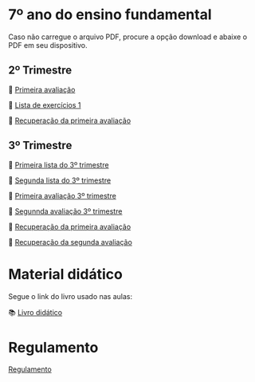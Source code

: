 # 7º ano do ensino fundamental
Caso não carregue o arquivo PDF, procure a opção download e abaixe o PDF em seu dispositivo.
## 2º Trimestre 
:page_facing_up: [Primeira avaliação](https://github.com/RafaelDexter/Bento/blob/main/7ano/avaliacao1.pdf)

:page_facing_up: [Lista de exercícios 1](https://github.com/RafaelDexter/Bento/blob/main/7ano/trab1.pdf)

:page_facing_up: [Recuperação da primeira avaliação](https://carrefourbr.vtexassets.com/arquivos/ids/9360498/29686818799646.jpg)

## 3º Trimestre

:page_facing_up: [Primeira lista do 3º trimestre](https://github.com/RafaelDexter/Bento/blob/main/7ano/3tri-lista-1.pdf)

:page_facing_up: [Segunda lista do 3º trimestre](https://carrefourbr.vtexassets.com/arquivos/ids/9360498/29686818799646.jpg)

:page_facing_up: [Primeira avaliação 3º trimestre](https://carrefourbr.vtexassets.com/arquivos/ids/9360498/29686818799646.jpg)

:page_facing_up: [Segunnda avaliação 3º trimestre](https://carrefourbr.vtexassets.com/arquivos/ids/9360498/29686818799646.jpg)

:page_facing_up: [Recuperação da primeira avaliação](https://carrefourbr.vtexassets.com/arquivos/ids/9360498/29686818799646.jpg)

:page_facing_up: [Recuperação da segunda avaliação](https://carrefourbr.vtexassets.com/arquivos/ids/9360498/29686818799646.jpg)

# Material didático
Segue o link do livro usado nas aulas:

:books: [Livro didático](ttps://issuu.com/editoraftd/docs/a-conquista-da-matematica-mp-7_divulgacao)

# Regulamento

[Regulamento](https://github.com/RafaelDexter/Bento/blob/main/Regulamento.pdf)
